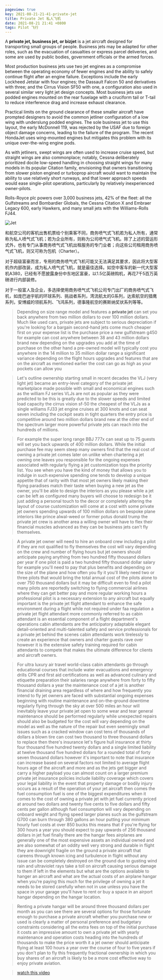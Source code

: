 ```yaml
---
pageview: true
key: 2021-08-21-21-41-private-jet
title: Private Jet 私人飞机
date: 2021-08-21 21:41 +0800
tags: Pilot 飞行
---
```


A **private jet, business jet, or bizjet** is a jet aircraft designed for transporting small groups of people. Business jets may be adapted for other roles, such as the evacuation of casualties or express parcel deliveries, and some are used by public bodies, government officials or the armed forces.

Most production business jets use two jet engines as a compromise between the operating economy of fewer engines and the ability to safely continue flight after an engine failure. Exceptions include the early Lockheed Jetstar with four engines; the Dassault Falcon 50 and derivatives with three; and the Cirrus Vision SF50 with one, a configuration also used in several similar very light jet design concepts. Most business jets use podded engines mounted on the rear fuselage with a cruciform tail or T-tail to reduce interference drag and increase exhaust clearance.

Practical limits on the ground clearance of these smaller aircraft have prompted designers to avoid the common jetliner configuration of a low wing with underslung podded engines. The sole business jet to use this layout, the early McDonnell 119, was rejected by the USAF due to foreign object damage concerns, leading to the failure of the program. The recent HondaJet uses wing-mounted engines but mitigates this problem with its unique over-the-wing engine pods.

As with jetliners, swept wings are often used to increase cruise speed, but straight wings are also commonplace; notably, Cessna deliberately prioritized docile low-speed handling in choosing straight wings for many models in its popular Citation family, envisioning that owners transitioning from slower piston engined or turboprop aircraft would want to maintain the ability to use relatively short runways, and that lower approach speeds would ease single-pilot operations, particularly by relatively inexperienced owner-pilots.

Rolls-Royce plc powers over 3,000 business jets, 42% of the fleet: all the Gulfstreams and Bombardier Globals, the Cessna Citation X and Embraer Legacy 600, early Hawkers, and many small jets with the Williams-Rolls FJ44.

![Jet](https://tenetai.com/iclass/jet.jpg)

和航空公司的客机出售机票给个别乘客不同，商务喷气式飞机若为私人所有，通常称为私人喷气式飞机；若为企业所有，则称为公司喷气式飞机。除了上述的营运形式外，也有专门从事商务喷气式飞机出租服务的专门业者；向这些公司租用商务喷气式飞机，则又可称为包机（Charter）。

对于超级富豪而言，专用的商务喷气式飞机可能又无法满足其要求，因此将大型客机作内部改装，成为私人喷气式飞机，就是最佳选择。如空中客车的新一代大型客机A380，已经有不愿披露身份中东地区富豪，以1.5亿英磅购机，再花7千5百万英磅进行内部装修。

对于一般富人及企业，多选择使用商务喷气式飞机公司专门出厂的商务喷气式飞机，如庞巴迪宇航的环球系列、挑战者系列，湾流航太的G系列，达索航空的猎鹰系列，安博威的领航系列、飞鸿系列，德事隆航空的赛斯纳奖状系列等等。

> Depending on size range model and features a **private jet** can set you back anywhere from two million dollars to over 100 million dollars. Much like used cars, private jets are subject to serious depreciation if you're looking for a bargain second-hand jets come much cheaper first on your expense list is the purchase price a new gulfstream g450 for example can cost anywhere between 38 and 43 million dollars brand new depending on the upgrades you add at the time of purchase on the other hand a pre-owned model will typically cost you anywhere in the 14 million to 35 million dollar range a significant variance depending on the flight hours upgrades and features that are on the aircraft as mentioned earlier the cost can go as high as your pockets can allow you

> Let's outline ownership starting small in recent decades the VLJ (very light jet) became an entry-level category of the private jet marketplace made possible with small and economical engines such as the william FJ series VLJs are not as popular as they were predicted to be this is greatly due to the slower speeds and limited load capacity the cirrus vision sf-50 the cheapest of the VLJs as a single williams FJ33 jet engine cruises at 300 knots and can seat seven including the cockpit seats in tight quarters the entry price is competitive around two million dollars brand new at the other end of the spectrum larger more powerful private jets can reach into the hundreds of millions.

> For example the super long range BBJ 777x can seat up to 75 guests will set you back upwards of 400 million dollars. While the initial purchase fee may seem steep many owners find that the real cost of owning a private jet comes later on unlike when chartering a jet owning one leaves you responsible for the ongoing expenses associated with regularly flying a jet customization tops the priority list. You see when you have the kind of money that allows you to indulge in such expensive spending one tends to develop a unique appetite that of rarity with that most jet owners likely making their flying paradises match their taste when buying a new jet as the owner, you'll be able to design the interiors as you please while a jet can be left as configured many buyers will choose to redesign be it just adding a personal touch to the decor or completely altering the layout of course customization will come at a cost with some private jet owners spending upwards of 100 million dollars on bespoke plane interiors like prince alwal-weed or former potus donald trump the private jet crew is another area a willing owner will have to flex their financial muscles advanced as they can be business jets can't fly themselves.

> A private jet owner will need to hire an onboard crew including a pilot if they are not qualified to fly themselves the cost will vary depending on the crew and number of flying hours but jet owners should anticipate paying anything from two hundred fifty thousand dollars per year if one pilot is paid a two hundred fifty thousand dollar salary for example you'll need to pay that plus benefits and depending on the size of the plane and how often you fly it you'll likely need two or three pilots that would bring the total annual cost of the pilots alone to over 750 thousand dollars but it may be difficult even to find a pilot many pilots are reportedly switching to flying commercial airlines where they can get better pay and more regular working hours a professional pilot is a necessary extension to any aircraft but equally important is the private jet flight attendant to enhance the safe environment during a flight while not required under faa regulation a private jet flight attendant more commonly referred to as cabin attendant is an essential component of a flight department's operations cabin attendants are the anticipatory adaptable elegant detail-oriented and multi-talented safety and service professionals for a private jet behind the scenes cabin attendants work tirelessly to create an experience that owners and charter guests rave over however it is the extensive safety training required for cabin attendants to compete that makes the ultimate difference for clients and aircraft owners.

> For ultra luxury air travel world-class cabin attendants go through educational courses that include water evacuations and emergency drills CPR and first aid certifications as well as advanced culinary and etiquette preparation their salaries range anywhere from forty to fifty thousand dollars a year the maintenance cost of a jet is another financial draining area regardless of where and how frequently you intend to fly jet owners are faced with substantial ongoing expenses beginning with routine maintenance and on-the-ground downtime regularly flying through the sky at over 500 miles an hour will inevitably leave your private jet open to some wear and tear general maintenance should be performed regularly while unexpected repairs should also be budgeted for the cost will vary depending on the model as well as the nature of the repair but even seemingly small issues such as a cracked window can cost tens of thousands of dollars a blown tire can cost two thousand to three thousand dollars to replace then there's insurance let's figure hull insurance at thirty four thousand five hundred twenty dollars and a single limited liability at twelve thousand five hundred dollars for a rounded total of forty seven thousand dollars however it's important to note that insurance can increase based on several factors not limited to average flight hours age of the aircraft and more and as the jets get bigger and carry a higher payload you can almost count on a larger premium private jet insurance policies include liability coverage which covers your legal liability in the event that property damage or bodily injury occurs as a result of the operation of your jet aircraft then comes the fuel consumption fuel is one of the biggest expenditures when it comes to the cost of owning a private jet with jet fuel currently priced at around two dollars and twenty five cents to five dollars and fifty cents per gallon although fuel consumption will vary depending on onboard weight and flying speed larger planes such as the gulfstream G700 can burn through 380 gallons an hour putting your minimum hourly fuel costs at over 850 bucks this means that if you're flying for 300 hours a year you should expect to pay upwards of 256 thousand dollars in jet fuel finally there are the hangar fees airplanes are generally one of the most expensive assets an individual owned and are also somewhat of an oddity well very strong and durable in flight they are downright fragile on the ground a private aircraft that careens through known icing and turbulence in flight without any issue can be completely destroyed on the ground due to gusting wind rain and ultraviolet rays take a toll on aircraft causing serious damage to them if left in the elements but what are the options available to hanger an aircraft and what are the actual costs of an airplane hangar when you're paying this much for the privilege of owning a jet it needs to be stored carefully when not in use unless you have the space in your garage you'll have to rent or buy a space in an airport hangar depending on the hangar location.

> Renting a private hangar will be around three thousand dollars per month as you can see there are several options for those fortunate enough to purchase a private aircraft whether you purchase new or used is clearly a matter of personal preference and budgetary constraints considering all the extra fees on top of the initial purchase it costs an impressive amount to own a private jet with yearly maintenance and operation costs heading into the hundreds of thousands to make the price worth it a jet owner should anticipate flying at least 100 hours a year over the course of four to five years if you don't plan to fly this frequently fractional ownership in which you buy shares of an aircraft is likely to be a more cost effective way to enjoy private aviation.

> [watch this video](https://www.youtube.com/watch?v=kn9LLzhhCSI)

<!--more-->
